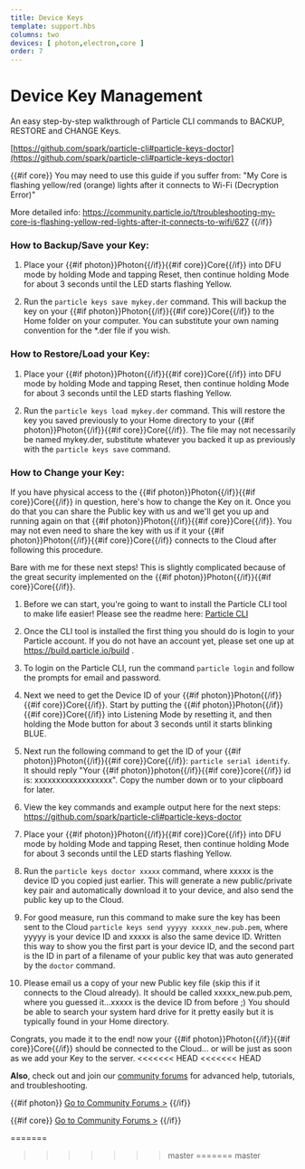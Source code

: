 ```yaml
---
title: Device Keys
template: support.hbs
columns: two
devices: [ photon,electron,core ]
order: 7
---
```


Device Key Management
===

An easy step-by-step walkthrough of Particle CLI commands to BACKUP, RESTORE and CHANGE Keys.

[https://github.com/spark/particle-cli#particle-keys-doctor](https://github.com/spark/particle-cli#particle-keys-doctor)

{{#if core}}
You may need to use this guide if you suffer from: "My Core is flashing yellow/red (orange) lights after it connects to Wi-Fi (Decryption Error)"

More detailed info:
https://community.particle.io/t/troubleshooting-my-core-is-flashing-yellow-red-lights-after-it-connects-to-wifi/627
{{/if}}

### How to Backup/Save your Key:

1. Place your {{#if photon}}Photon{{/if}}{{#if core}}Core{{/if}} into DFU mode by holding Mode and tapping Reset, then continue holding Mode for about 3 seconds until the LED starts flashing Yellow.

2. Run the ``particle keys save mykey.der`` command. This will backup the key on your {{#if photon}}Photon{{/if}}{{#if core}}Core{{/if}} to the Home folder on your computer.  You can substitute your own naming convention for the *.der file if you wish.

### How to Restore/Load your Key:

1. Place your {{#if photon}}Photon{{/if}}{{#if core}}Core{{/if}} into DFU mode by holding Mode and tapping Reset, then continue holding Mode for about 3 seconds until the LED starts flashing Yellow.

2. Run the ``particle keys load mykey.der`` command. This will restore the key you saved previously to your Home directory to your {{#if photon}}Photon{{/if}}{{#if core}}Core{{/if}}.  The file may not necessarily be named mykey.der, substitute whatever you backed it up as previously with the ``particle keys save`` command.

### How to Change your Key:

If you have physical access to the {{#if photon}}Photon{{/if}}{{#if core}}Core{{/if}} in question, here's how to change the Key on it. Once you do that you can share the Public key with us and we'll get you up and running again on that {{#if photon}}Photon{{/if}}{{#if core}}Core{{/if}}.  You may not even need to share the key with us if it your {{#if photon}}Photon{{/if}}{{#if core}}Core{{/if}} connects to the Cloud after following this procedure.

Bare with me for these next steps! This is slightly complicated because of the great security implemented on the {{#if photon}}Photon{{/if}}{{#if core}}Core{{/if}}.

1. Before we can start, you're going to want to install the Particle CLI tool to make life easier! Please see the readme here: [Particle CLI](https://github.com/spark/particle-cli)

2. Once the CLI tool is installed the first thing you should do is login to your Particle account.  If you do not have an account yet, please set one up at https://build.particle.io/build .

3. To login on the Particle CLI, run the command `particle login` and follow the prompts for email and password.

4. Next we need to get the Device ID of your {{#if photon}}Photon{{/if}}{{#if core}}Core{{/if}}. Start by putting the {{#if photon}}Photon{{/if}}{{#if core}}Core{{/if}} into Listening Mode by resetting it, and then holding the Mode button for about 3 seconds until it starts blinking BLUE.

5. Next run the following command to get the ID of your {{#if photon}}Photon{{/if}}{{#if core}}Core{{/if}}: ``particle serial identify``. It should reply "Your {{#if photon}}photon{{/if}}{{#if core}}core{{/if}} id is: xxxxxxxxxxxxxxxxxx". Copy the number down or to your clipboard for later.

6. View the key commands and example output here for the next steps: https://github.com/spark/particle-cli#particle-keys-doctor

7. Place your {{#if photon}}Photon{{/if}}{{#if core}}Core{{/if}} into DFU mode by holding Mode and tapping Reset, then continue holding Mode for about 3 seconds until the LED starts flashing Yellow.

8. Run the ``particle keys doctor xxxxx`` command, where xxxxx is the device ID you copied just earlier. This will generate a new public/private key pair and automatically download it to your device, and also send the public key up to the Cloud.

9. For good measure, run this command to make sure the key has been sent to the Cloud ``particle keys send yyyyy xxxxx_new.pub.pem``, where yyyyy is your device ID and xxxxx is also the same device ID. Written this way to show you the first part is your device ID, and the second part is the ID in part of a filename of your public key that was auto generated by the `doctor` command.

10. Please email us a copy of your new Public key file (skip this if it connects to the Cloud already). It should be called xxxxx_new.pub.pem, where you guessed it...xxxxx is the device ID from before ;) You should be able to search your system hard drive for it pretty easily but it is typically found in your Home directory.

Congrats, you made it to the end! now your {{#if photon}}Photon{{/if}}{{#if core}}Core{{/if}} should be connected to the Cloud... or will be just as soon as we add your Key to the server.
<<<<<<< HEAD
<<<<<<< HEAD


**Also**, check out and join our [community forums](http://community.particle.io/) for advanced help, tutorials, and troubleshooting.

{{#if photon}}
[Go to Community Forums >](http://community.particle.io/c/troubleshooting)
{{/if}}

{{#if core}}
[Go to Community Forums >](http://community.particle.io/c/troubleshooting)
{{/if}}


=======
>>>>>>> master
=======
>>>>>>> master
